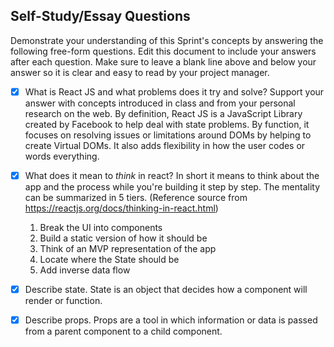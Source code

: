 ## Self-Study/Essay Questions

Demonstrate your understanding of this Sprint's concepts by answering the following free-form questions. Edit this document to include your answers after each question. Make sure to leave a blank line above and below your answer so it is clear and easy to read by your project manager.

- [x] What is React JS and what problems does it try and solve? Support your answer with concepts introduced in class and from your personal research on the web.
  By definition, React JS is a JavaScript Library created by Facebook to help deal with state problems.
  By function, it focuses on resolving issues or limitations around DOMs by helping to create Virtual DOMs.
  It also adds flexibility in how the user codes or words everything. 

- [x] What does it mean to _think_ in react?
  In short it means to think about the app and the process while you're building it step by step.
  The mentality can be summarized in 5 tiers. (Reference source from https://reactjs.org/docs/thinking-in-react.html)
  1. Break the UI into components 
  2. Build a static version of how it should be
  3. Think of an MVP representation of the app
  4. Locate where the State should be
  5. Add inverse data flow

- [x] Describe state.
  State is an object that decides how a component will render or function.

- [x] Describe props.
  Props are a tool in which information or data is passed from a parent component to a child component.